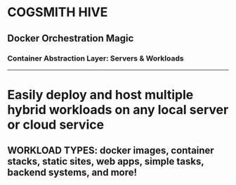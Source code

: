 # COGSMITH HIVE
## Docker Orchestration Magic
### Container Abstraction Layer: Servers & Workloads

---

# Easily deploy and host multiple hybrid workloads on any local server or cloud service

## WORKLOAD TYPES: docker images, container stacks, static sites, web apps, simple tasks, backend systems, and more!